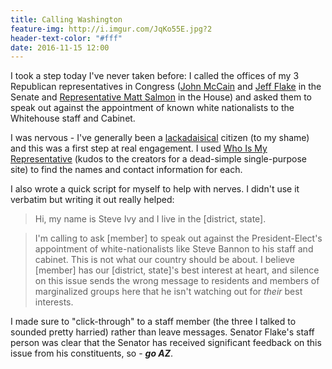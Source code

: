 ```yaml
---
title: Calling Washington
feature-img: http://i.imgur.com/JqKo55E.jpg?2
header-text-color: "#fff"
date: 2016-11-15 12:00
---
```


I took a step today I've never taken before: I called the offices of my 3 Republican representatives in Congress ([John McCain][mccain] and [Jeff Flake][flake] in the Senate and [Representative Matt Salmon][salmon] in the House) and asked them to speak out against the appointment of known white nationalists to the Whitehouse staff and Cabinet.

I was nervous - I've generally been a [lackadaisical][mw] citizen (to my shame) and this was a first step at real engagement. I used [Who Is My Representative][wimr] (kudos to the creators for a dead-simple single-purpose site) to find the names and contact information for each.

I also wrote a quick script for myself to help with nerves. I didn't use it verbatim but writing it out really helped:

> Hi, my name is Steve Ivy and I live in the [district, state].

> I'm calling to ask [member] to speak out against the President-Elect's appointment of white-nationalists like Steve Bannon to his staff and cabinet. This is not what our country should be about. I believe [member] has our [district, state]'s best interest at heart, and silence on this issue sends the wrong message to residents and members of marginalized groups here that he isn't watching out for *their* best interests.

I made sure to "click-through" to a staff member (the three I talked to sounded pretty harried) rather than leave messages. Senator Flake's staff person was clear that the Senator has received significant feedback on this issue from his constituents, so - ***go AZ***.

[mw]: http://www.merriam-webster.com/dictionary/lackadaisical
[mccain]: http://www.mccain.senate.gov/public/
[flake]: http://www.flake.senate.gov/public/
[salmon]: http://salmon.house.gov
[wimr]: http://whoismyrepresentative.com/search/zip/85296